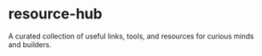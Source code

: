 # resource-hub
A curated collection of useful links, tools, and resources for curious minds and builders.
